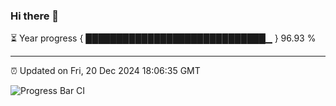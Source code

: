 ### Hi there 👋

⏳ Year progress { █████████████████████████████▁ } 96.93 %

---

⏰ Updated on Fri, 20 Dec 2024 18:06:35 GMT

![Progress Bar CI](https://github.com/liununu/liununu/workflows/Progress%20Bar%20CI/badge.svg)
